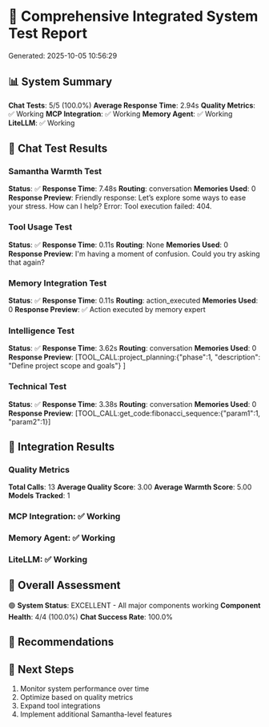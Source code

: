 # 🧠 Comprehensive Integrated System Test Report
Generated: 2025-10-05 10:56:29

## 📊 System Summary
**Chat Tests**: 5/5 (100.0%)
**Average Response Time**: 2.94s
**Quality Metrics**: ✅ Working
**MCP Integration**: ✅ Working
**Memory Agent**: ✅ Working
**LiteLLM**: ✅ Working

## 💬 Chat Test Results
### Samantha Warmth Test
**Status**: ✅
**Response Time**: 7.48s
**Routing**: conversation
**Memories Used**: 0
**Response Preview**: Friendly response:
Let’s explore some ways to ease your stress. How can I help? Error: Tool execution failed: 404.

### Tool Usage Test
**Status**: ✅
**Response Time**: 0.11s
**Routing**: None
**Memories Used**: 0
**Response Preview**: I'm having a moment of confusion. Could you try asking that again?

### Memory Integration Test
**Status**: ✅
**Response Time**: 0.11s
**Routing**: action_executed
**Memories Used**: 0
**Response Preview**: ✅ Action executed by memory expert

### Intelligence Test
**Status**: ✅
**Response Time**: 3.62s
**Routing**: conversation
**Memories Used**: 0
**Response Preview**: [TOOL_CALL:project_planning:{"phase":1, "description": "Define project scope and goals"} ]

### Technical Test
**Status**: ✅
**Response Time**: 3.38s
**Routing**: conversation
**Memories Used**: 0
**Response Preview**: [TOOL_CALL:get_code:fibonacci_sequence:{"param1":1, "param2":1}]

## 🔧 Integration Results
### Quality Metrics
**Total Calls**: 13
**Average Quality Score**: 3.00
**Average Warmth Score**: 5.00
**Models Tracked**: 1

### MCP Integration: ✅ Working

### Memory Agent: ✅ Working

### LiteLLM: ✅ Working

## 🎯 Overall Assessment
🟢 **System Status**: EXCELLENT - All major components working
**Component Health**: 4/4 (100.0%)
**Chat Success Rate**: 100.0%

## 🚀 Recommendations

## 🎉 Next Steps
1. Monitor system performance over time
2. Optimize based on quality metrics
3. Expand tool integrations
4. Implement additional Samantha-level features
